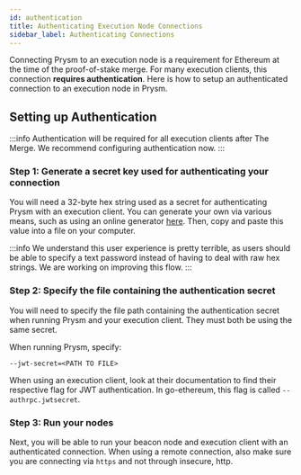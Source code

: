 ```yaml
---
id: authentication
title: Authenticating Execution Node Connections
sidebar_label: Authenticating Connections
---
```


Connecting Prysm to an execution node is a requirement for Ethereum at the time of the proof-of-stake merge. For many execution clients, this connection **requires authentication**. Here is how to setup an authenticated connection to an execution node in Prysm.

## Setting up Authentication

:::info
Authentication will be required for all execution clients after The Merge. We recommend configuring authentication now.
:::

### Step 1: Generate a secret key used for authenticating your connection

You will need a 32-byte hex string used as a secret for authenticating Prysm with an execution client. You can generate your own via various means, such as using an online generator [here](https://seanwasere.com/generate-random-hex/). Then, copy and paste this value into a file on your computer.

:::info
We understand this user experience is pretty terrible, as users should be able to specify a text password instead of having to deal with raw hex strings. We are working on improving this flow.
:::

### Step 2: Specify the file containing the authentication secret 

You will need to specify the file path containing the authentication secret when running Prysm and your execution client. They must both be using the same secret.

When running Prysm, specify:

```
--jwt-secret=<PATH TO FILE>
```

When using an execution client, look at their documentation to find their respective flag for JWT authentication. In go-ethereum, this flag is called `--authrpc.jwtsecret`.

### Step 3: Run your nodes

Next, you will be able to run your beacon node and execution client with an authenticated connection. When using a remote connection, also make sure you are connecting via `https` and not through insecure, http.
